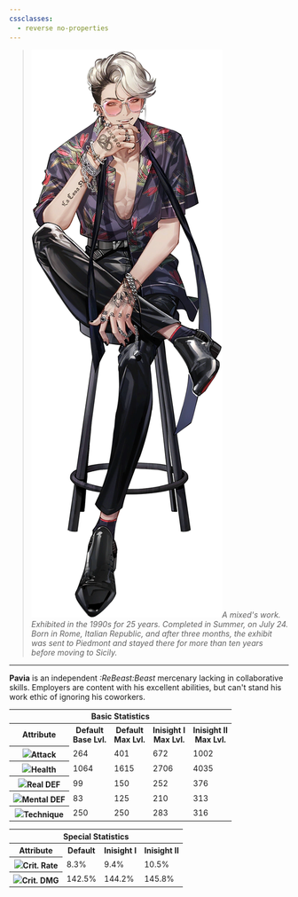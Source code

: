 ```yaml
---
cssclasses:
  - reverse no-properties
---
```

>  ![300](../Images/Headshots/Pavia.webp)*A mixed's work. Exhibited in the 1990s for 25 years. Completed in Summer, on July 24. Born in Rome, Italian Republic, and after three months, the exhibit was sent to Piedmont and stayed there for more than ten years before moving to Sicily.*
___
**Pavia**  is an independent *:ReBeast:Beast*  mercenary lacking in collaborative skills. Employers are content with his excellent abilities, but can't stand his work ethic of ignoring his coworkers.

<table>
	<tr><th colspan="5">Basic Statistics</th></tr>
	<tr>
		<th>Attribute</th>
		<th>Default  <br><span>Base Lvl.</span></th>
		<th>Default  <br><span>Max Lvl.</span></th>
		<th>Inisight I  <br><span>Max Lvl.</span></th>
		<th>Inisight II  <br><span>Max Lvl.</span></th>
	</tr>
	<tr>
		<th><img src="app://85f183aaee4e71348e992bcf95c338cc3897/C:/Users/regin/OneDrive/Jackalupes%20Corner/Reverse1999/Images/Attributes/Attack.svg?1735921139060">Attack</th>
		<td>264</td>
		<td>401</td>
		<td>672</td>
		<td>1002</td>
	</tr>
	<tr>
		<th><img src="app://85f183aaee4e71348e992bcf95c338cc3897/C:/Users/regin/OneDrive/Jackalupes%20Corner/Reverse1999/Images/Attributes/Health.svg?1735921156176">Health</th>
		<td>1064</td>
		<td>1615</td>
		<td>2706</td>
		<td>4035</td>
	</tr>
	<tr>
		<th><img src="app://85f183aaee4e71348e992bcf95c338cc3897/C:/Users/regin/OneDrive/Jackalupes%20Corner/Reverse1999/Images/Attributes/Mental%20DEF.svg?1735921180326">Real DEF</th>
		<td>99</td>
		<td>150</td>
		<td>252</td>
		<td>376</td>
	</tr>
	<tr>
		<th><img src="app://85f183aaee4e71348e992bcf95c338cc3897/C:/Users/regin/OneDrive/Jackalupes%20Corner/Reverse1999/Images/Attributes/Real%20DEF.svg?1735921168906">Mental DEF</th>
		<td>83</td>
		<td>125</td>
		<td>210</td>
		<td>313</td>
	</tr>
	<tr>
		<th><img src="app://85f183aaee4e71348e992bcf95c338cc3897/C:/Users/regin/OneDrive/Jackalupes%20Corner/Reverse1999/Images/Attributes/Technique.svg?1735921198620">Technique</th>
		<td>250</td>
		<td>250</td>
		<td>283</td>
		<td>316</td>
	</tr>
</table>

<table>
	<tr><th colspan="4">Special Statistics</th></tr>
	<tr>
		<th>Attribute</th>
		<th>Default  </th>
		<th>Inisight I</th>
		<th>Inisight II </th>
	</tr>
	<tr>
		<th><img src="https://static.wikia.nocookie.net/reverse1999/images/9/90/201_Icon.png/revision/latest/scale-to-width-down/22?cb=20230601021035">Crit. Rate</th>
		<td>8.3%</td>
		<td>9.4%</td>
		<td>10.5%</td>
	</tr>
	<tr>
		<th><img src="https://static.wikia.nocookie.net/reverse1999/images/8/80/203_Icon.png/revision/latest/scale-to-width-down/22?cb=20230718204647">Crit. DMG</th>
		<td>142.5%</td>
		<td>144.2%</td>
		<td>145.8%</td>
	</tr>
</table>